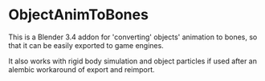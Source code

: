 # ObjectAnimToBones

This is a Blender 3.4 addon for 'converting' objects' animation to bones, so that it can be easily exported to game engines.

It also works with rigid body simulation and object particles if used after an alembic workaround of export and reimport.



